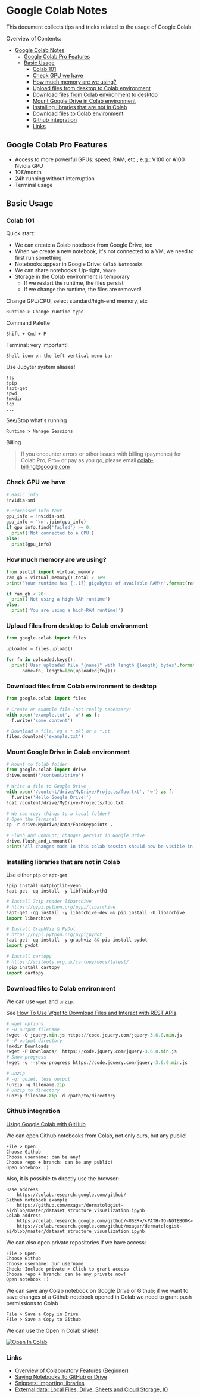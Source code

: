 # Google Colab Notes

This document collects tips and tricks related to the usage of Google Colab.

Overview of Contents:

- [Google Colab Notes](#google-colab-notes)
  - [Google Colab Pro Features](#google-colab-pro-features)
  - [Basic Usage](#basic-usage)
    - [Colab 101](#colab-101)
    - [Check GPU we have](#check-gpu-we-have)
    - [How much memory are we using?](#how-much-memory-are-we-using)
    - [Upload files from desktop to Colab environment](#upload-files-from-desktop-to-colab-environment)
    - [Download files from Colab environment to desktop](#download-files-from-colab-environment-to-desktop)
    - [Mount Google Drive in Colab environment](#mount-google-drive-in-colab-environment)
    - [Installing libraries that are not in Colab](#installing-libraries-that-are-not-in-colab)
    - [Download files to Colab environment](#download-files-to-colab-environment)
    - [Github integration](#github-integration)
    - [Links](#links)


## Google Colab Pro Features

- Access to more powerful GPUs: speed, RAM, etc.; e.g.: V100 or A100 Nvidia GPU
- 10€/month
- 24h running without interruption
- Terminal usage


## Basic Usage

### Colab 101

Quick start:

- We can create a Colab notebook from Google Drive, too
- When we create a new notebook, it's not connected to a VM, we need to first run something
- Notebooks appear in Google Drive: `Colab Notebooks` 
- We can share notebooks: Up-right, `Share`
- Storage in the Colab environment is temporary
  - If we restart the runtime, the files persist
  - If we change the runtime, the files are removed!

Change GPU/CPU, select standard/high-end memory, etc

    Runtime > Change runtime type

Command Palette

    Shift + Cmd + P

Terminal: very important!

    Shell icon on the left vertical menu bar

Use Jupyter system aliases!

    !ls
    !pip
    !apt-get
    !pwd
    !mkdir
    !cp
    ...

See/Stop what's running

    Runtime > Manage Sessions

Billing

> If you encounter errors or other issues with billing (payments) for Colab Pro, Pro+ or pay as you go, please email colab-billing@google.com

### Check GPU we have

```python
# Basic info
!nvidia-smi

# Processed info text
gpu_info = !nvidia-smi
gpu_info = '\n'.join(gpu_info)
if gpu_info.find('failed') >= 0:
  print('Not connected to a GPU')
else:
  print(gpu_info)
```

### How much memory are we using?

```python
from psutil import virtual_memory
ram_gb = virtual_memory().total / 1e9
print('Your runtime has {:.1f} gigabytes of available RAM\n'.format(ram_gb))

if ram_gb < 20:
  print('Not using a high-RAM runtime')
else:
  print('You are using a high-RAM runtime!')
```

### Upload files from desktop to Colab environment

```python
from google.colab import files

uploaded = files.upload()

for fn in uploaded.keys():
  print('User uploaded file "{name}" with length {length} bytes'.format(
      name=fn, length=len(uploaded[fn])))
```

### Download files from Colab environment to desktop

```python
from google.colab import files

# Create an example file (not really necessary)
with open('example.txt', 'w') as f:
  f.write('some content')

# Download a file, eg a *.pkl or a *.pt
files.download('example.txt')
```

### Mount Google Drive in Colab environment

```python
# Mount to Colab folder 
from google.colab import drive
drive.mount('/content/drive')

# Write a file to Google Drive
with open('/content/drive/MyDrive/Projects/foo.txt', 'w') as f:
  f.write('Hello Google Drive!')
!cat /content/drive/MyDrive/Projects/foo.txt

# We can copy things to a local folder!
# Open the Terminal
cp -r drive/MyDrive/Data/FaceKeypoints .

# Flush and unmount; changes persist in Google Drive
drive.flush_and_unmount()
print('All changes made in this colab session should now be visible in Drive.')
```

### Installing libraries that are not in Colab

Use either `pip` or `apt-get`

    !pip install matplotlib-venn
    !apt-get -qq install -y libfluidsynth1

```python
# Install 7zip reader libarchive
# https://pypi.python.org/pypi/libarchive
!apt-get -qq install -y libarchive-dev && pip install -U libarchive
import libarchive

# Install GraphViz & PyDot
# https://pypi.python.org/pypi/pydot
!apt-get -qq install -y graphviz && pip install pydot
import pydot

# Install cartopy
# https://scitools.org.uk/cartopy/docs/latest/
!pip install cartopy
import cartopy
```

### Download files to Colab environment

We can use `wget` and `unzip`.

See [How To Use Wget to Download Files and Interact with REST APIs](https://www.digitalocean.com/community/tutorials/how-to-use-wget-to-download-files-and-interact-with-rest-apis).

```python
# wget options
# -O output filename
!wget -O jquery.min.js https://code.jquery.com/jquery-3.6.0.min.js
# -P output directory
!mkdir Downloads
!wget -P Downloads/  https://code.jquery.com/jquery-3.6.0.min.js
# Show progress
!wget -q --show-progress https://code.jquery.com/jquery-3.6.0.min.js 

# Unzip
# -q: quiet, less output
!unzip -q filename.zip
# Unzip to directory
!unzip filename.zip -d /path/to/directory
```

### Github integration

[Using Google Colab with GitHub](https://colab.research.google.com/github/googlecolab/colabtools/blob/master/notebooks/colab-github-demo.ipynb)

We can open Github notebooks from Colab, not only ours, but any public!

    File > Open
    Choose Github
    Choose username: can be any!
    Choose repo + branch: can be any public!
    Open notebook :)

Also, it is possible to directly use the browser:

    Base address 
        https://colab.research.google.com/github/
    Github notebook example
        https://github.com/mxagar/dermatologist-ai/blob/master/dataset_structure_visualization.ipynb
    Colab address
        https://colab.research.google.com/github/<USER>/<PATH-TO-NOTEBOOK>
        https://colab.research.google.com/github/mxagar/dermatologist-ai/blob/master/dataset_structure_visualization.ipynb

We can also open private repositories if we have access:

    File > Open
    Choose Github
    Choose username: our username
    Check: Include private > Click to grant access
    Choose repo + branch: can be any private now!
    Open notebook :)

We can save any Colab notebook on Google Drive or Github; if we want to save changes of a Github notebook opened in Colab we need to grant push permissions to Colab

    File > Save a Copy in Drive
    File > Save a Copy to Github

We can use the Open in Colab shield!

[![Open In Colab](https://colab.research.google.com/assets/colab-badge.svg)](https://colab.research.google.com/github/mxagar/dermatologist-ai/blob/master/dataset_structure_visualization.ipynb)


### Links

- [Overview of Colaboratory Features (Beginner)](https://colab.research.google.com/notebooks/basic_features_overview.ipynb)
- [Saving Notebooks To GitHub or Drive](https://colab.research.google.com/github/googlecolab/colabtools/blob/master/notebooks/colab-github-demo.ipynb)
- [Snippets: Importing libraries](https://colab.research.google.com/notebooks/snippets/importing_libraries.ipynb)
- [External data: Local Files, Drive, Sheets and Cloud Storage, IO](https://colab.research.google.com/notebooks/io.ipynb)

